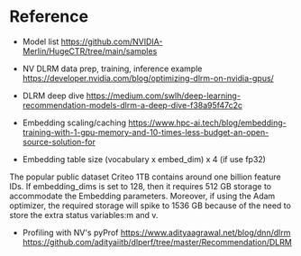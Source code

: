 # Reference 

- Model list
https://github.com/NVIDIA-Merlin/HugeCTR/tree/main/samples

- NV DLRM data prep, training, inference example
https://developer.nvidia.com/blog/optimizing-dlrm-on-nvidia-gpus/

- DLRM deep dive
https://medium.com/swlh/deep-learning-recommendation-models-dlrm-a-deep-dive-f38a95f47c2c

- Embedding scaling/caching
https://www.hpc-ai.tech/blog/embedding-training-with-1-gpu-memory-and-10-times-less-budget-an-open-source-solution-for

- Embedding table size (vocabulary x embed_dim) x 4 (if use fp32)

The popular public dataset Criteo 1TB contains around one billion feature IDs. If embedding_dims is set to 128, then it requires 512 GB storage to accommodate the Embedding parameters. Moreover, if using the Adam optimizer, the required storage will spike to 1536 GB because of the need to store the extra status variables:m and v.


- Profiling with NV's pyProf
https://www.adityaagrawal.net/blog/dnn/dlrm  https://github.com/adityaiitb/dlperf/tree/master/Recommendation/DLRM
